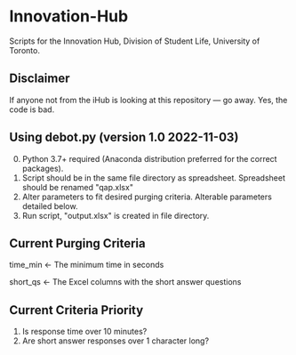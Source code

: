 # Innovation-Hub
Scripts for the Innovation Hub, Division of Student Life, University of Toronto.

## Disclaimer
If anyone not from the iHub is looking at this repository — go away. Yes, the code is bad.

## Using debot.py (version 1.0 2022-11-03)
0. Python 3.7+ required (Anaconda distribution preferred for the correct packages).
1. Script should be in the same file directory as spreadsheet. Spreadsheet should be renamed "qap.xlsx"
2. Alter parameters to fit desired purging criteria. Alterable parameters detailed below.
3. Run script, "output.xlsx" is created in file directory.

## Current Purging Criteria
time_min <- The minimum time in seconds 

short_qs <- The Excel columns with the short answer questions

## Current Criteria Priority
1. Is response time over 10 minutes?
2. Are short answer responses over 1 character long?
